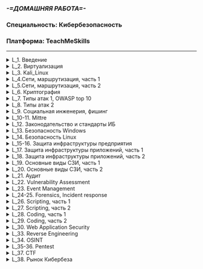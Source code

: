 ### *-=ДОМАШНЯЯ РАБОТА=-*
### Специальность: Кибербезопасность 
### Платформа: TeachMeSkills

--------------------------------------------------------------------------------------------------------
<details>
  <summary>L_1. Введение</summary>  
  
  * [Лекция](./Lessons/L_1.%20Введение/README.md#урок-1-введение)  
    
  * [Домашнее_задание](./Lessons/L_1.%20Введение/README.md#домашнее-задание)  
  
</details>

<details>
  <summary>L_2. Виртуализация</summary>  
  
  * [Лекция](./Lessons/L_2.%20Виртуализация/README.md#урок-2-виртуализация)  
    
  * [Домашнее_задание](./Lessons/L_2.%20Виртуализация/README.md#домашнее-задание)  
  
</details>

<details>
  <summary>L_3. Kali_Linux</summary>  
  
  * [Лекция](./Lessons/L_3.%20Kali_Linux/README.md#урок-3-kali-linux)  
    
  * [Домашнее_задание](./Lessons/L_3.%20Kali_Linux/README.md#домашнее-задание)  
  
</details>  

<details>
  <summary>L_4.Сети, маршрутизация, часть 1</summary>  
  
  * [Лекция](./Lessons/L_4.%20Сети,%20маршрутизация,%20часть%201/README.md#урок-4-основы-сетей)  
    
  * [Домашнее_задание](./Lessons/L_4.%20Сети,%20маршрутизация,%20часть%201/README.md#домашнее-задание)  
  
</details>

<details>
  <summary>L_5.Сети, маршрутизация, часть 2</summary>  
  
  * [Лекция](./Lessons/L_5.%20Сети,%20маршрутизация,%20часть%202/README.md#урок-5-компьютерные-сети)  
    
  * [Домашнее_задание](./Lessons/L_5.%20Сети,%20маршрутизация,%20часть%202/README.md#домашняя-работа)  
  
</details>

<details>
  <summary>L_6. Криптография</summary>  
  
  * [Лекция](./Lessons/L_6.%20Криптография/README.md#урок-6-криптография)  
    
  * [Домашнее_задание](./Lessons/L_6.%20Криптография/README.md#домашняя-работа)  
  
</details>

<details>
  <summary>L_7. Типы атак 1, OWASP top 10</summary>  
  
  * [Лекция](./Lessons/L_7.%20Типы%20атак%201,%20OWASP%20top%2010/README.MD#урок-7-типы-атак-i-owasp-top-10)  
    
  * [Домашнее_задание](./Lessons/L_7.%20Типы%20атак%201,%20OWASP%20top%2010/README.MD#домашняя-работа)  
  
</details>

<details>
  <summary>L_8. Типы атак 2</summary>  
  
  * [Лекция](./Lessons/L_8.%20Типы%20атак%202/README.MD#урок-8-типы-атак-ii)  
    
  * [Домашнее_задание](./Lessons/L_8.%20Типы%20атак%202/README.MD#домашнее-задание)  
  
</details>

<details>
  <summary>L_9. Социальная инженерия, фишинг</summary>  
  
  * [Лекция](./Lessons/L_9.%20Социальная%20инженерия,%20фишинг/README.md#урок-9-социальная-инженерия-social-engineering)  
    
  * [Домашнее_задание](./Lessons/L_9.%20Социальная%20инженерия,%20фишинг/README.md#домашнее-задание)  
  
</details>

<details>
  <summary>L_10-11. Mittre</summary>  
  
  * [Лекция](./Lessons/L_10-11.%20Mittre/README.md)  
    
  * [Домашнее_задание](./Lessons/L_10-11.%20Mittre/README.md#домашнее-задание)  
  
</details>  

<details>
  <summary>L_12. Законодательство и стандарты ИБ</summary>  
  
  * [Лекция](./Lessons/L_12.%20Законодательство%20и%20стандарты%20ИБ/README.md)  
    
  * [Домашнее_задание](./Lessons/L_12.%20Законодательство%20и%20стандарты%20ИБ/README.md#домашняя-работа)  
  
</details>  

<details>
  <summary>L_13. Безопасность Windows</summary>  
       
  * [Домашнее_задание](./Lessons/L_13.%20Безопасность%20Windows/README.md#домашняя-работа)  
  
</details>

<details>
  <summary>L_14. Безопасность Linux</summary>  
  
  * [Лекция](./Lessons/L_14.%20Безопасность%20Linux/README.md)  
    
  * [Домашнее_задание](./Lessons/L_14.%20Безопасность%20Linux/README.md#домашнее-задание)  
  
</details>

<details>
  <summary>L_15-16. Защита инфраструктуры предприятия</summary>
        
  * [Домашнее_задание](./Lessons/L_15-16.%20Защита%20инфраструктуры%20предприятия/README.md#домашнее-задание)  
  
</details>

<details>
  <summary>L_17. Защита инфраструктуры приложений, часть 1</summary>
  
  * [Домашнее_задание](./Lessons/L_17.%20Защита%20инфраструктуры%20приложений,%20часть%201/README.md#домашнее-задание)  
  
</details>

<details>
  <summary>L_18. Защита инфраструктуры приложений, часть 2</summary>
  
  * [Домашнее_задание](./Lessons/L_18.%20Защита%20инфраструктуры%20приложений,%20часть%202/README.md#домашнее-задание)  
  
</details>

<details>
  <summary>L_19. Основные виды СЗИ, часть 1</summary>
  
  * [Домашнее_задание](./Lessons/L_19.%20Основные%20виды%20СЗИ,%20часть%201/README.md#домашнее-задание)  
  
</details>

<details>
  <summary>L_20. Основные виды СЗИ, часть 2</summary>
  
  * [Домашнее_задание](./Lessons/L_20.%20Основные%20виды%20СЗИ,%20часть%202/README.md#домашнее-задание)  
  
</details>

<details>
  <summary>L_21. Аудит</summary>
  
  * Повторение  
  
</details>

<details>
  <summary>L_22. Vulnerability Assessment</summary>
  
  * [Домашнее_задание](./Lessons/L_22.%20Vulnerability%20Assessment/README.md#домашнее-задание)  
  
</details>

<details>
  <summary>L_23. Event Management</summary>
  
  * [Домашнее_задание](./Lessons/L_23.%20Event%20Management/README.md#домашнее-задание)  
  
</details>

<details>
  <summary>L_24-25. Forensics, Incident response</summary>
  
  * [Домашнее_задание](./Lessons/L_24-25.%20Forensics,%20Incident%20response/README.md#домашнее-задание)  
  
</details>

<details>
  <summary>L_26. Scripting, часть 1</summary>
  
  * [Домашнее_задание](./Lessons/L_26.%20Scripting,%20часть%201/README.md#домашнее-задание)  
  
</details>

<details>
  <summary>L_27. Scripting, часть 2</summary>
  
  * [Домашнее_задание](./Lessons/L_27.%20Scripting,%20часть%202/README.md#домашнее-задание)  
  
</details>

<details>
  <summary>L_28. Coding, часть 1</summary>
  
  * [Домашнее_задание](./Lessons/L_28.%20Coding,%20часть%201/README.md#домашнее-задание)  
  
</details>

<details>
  <summary>L_29. Coding, часть 2</summary>
  
  * [Домашнее_задание](./Lessons/L_29.%20Coding,%20часть%202/README.md#домашнее-задание)  
  
</details>

<details>
  <summary>L_30. Web Application Security</summary>
  
  * [Домашнее_задание](./Lessons/L_30.%20Web%20Application%20Security/README.md#домашнее-задание)  
  
</details>

<details>
  <summary>L_33. Reverse Engineering</summary>
  
  * [Домашнее_задание](./Lessons/L_33.%20Reverse%20Engineering/README.md#домашнее-задание)  
  
</details>

<details>
  <summary>L_34. OSINT</summary>
  
  * [Домашнее_задание](./Lessons/L_34.%20OSINT/README.md#домашнее-задание)  
  
</details>

<details>
  <summary>L_35-36. Pentest</summary>
  
  * [Домашнее_задание](./Lessons/L_35-36.%20Pentest/README.md#домашнее-задание)  
  
</details>  

<details>
  <summary>L_37. CTF</summary>
  
  * [Домашнее_задание](./Lessons/L_37.%20CTF/README.md#домашнее-задание)  
  
</details>

<details>
  <summary>L_38. Рынок Кибербеза</summary>
  
  * [Домашнее_задание](./Lessons/L_38.%20Рынок%20Кибербеза/README.md#домашнее-задание)  
  
</details>

